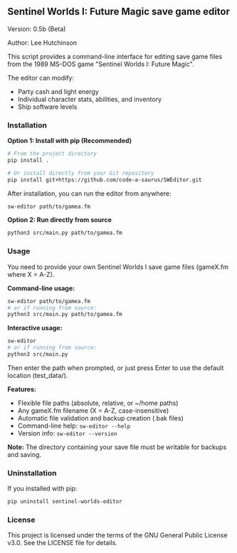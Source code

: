 ## Sentinel Worlds I: Future Magic save game editor
Version: 0.5b (Beta)

Author: Lee Hutchinson

This script provides a command-line interface for editing save game files
from the 1989 MS-DOS game "Sentinel Worlds I: Future Magic".

The editor can modify:
- Party cash and light energy
- Individual character stats, abilities, and inventory
- Ship software levels

### Installation

**Option 1: Install with pip (Recommended)**
```bash
# From the project directory
pip install .

# Or install directly from your Git repository
pip install git+https://github.com/code-a-saurus/SWEditor.git
```

After installation, you can run the editor from anywhere:
```bash
sw-editor path/to/gamea.fm
```

**Option 2: Run directly from source**
```bash
python3 src/main.py path/to/gamea.fm
```

### Usage

You need to provide your own Sentinel Worlds I save game files (gameX.fm where X = A-Z).

**Command-line usage:**
```bash
sw-editor path/to/gamea.fm
# or if running from source:
python3 src/main.py path/to/gamea.fm
```

**Interactive usage:**
```bash
sw-editor
# or if running from source:
python3 src/main.py
```
Then enter the path when prompted, or just press Enter to use the default location (test_data/).

**Features:**
- Flexible file paths (absolute, relative, or ~/home paths)
- Any gameX.fm filename (X = A-Z, case-insensitive)
- Automatic file validation and backup creation (.bak files)
- Command-line help: `sw-editor --help`
- Version info: `sw-editor --version`

**Note:** The directory containing your save file must be writable for backups and saving.

### Uninstallation

If you installed with pip:
```bash
pip uninstall sentinel-worlds-editor
```

### License
This project is licensed under the terms of the GNU General Public License
v3.0. See the LICENSE file for details.